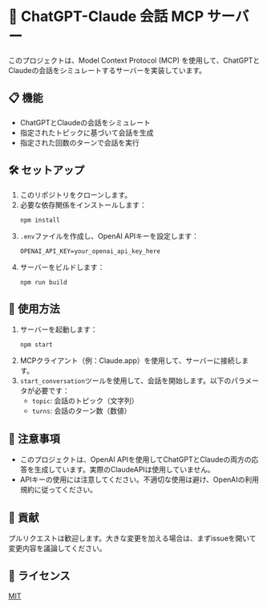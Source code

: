 # 🤖 ChatGPT-Claude 会話 MCP サーバー

このプロジェクトは、Model Context Protocol (MCP) を使用して、ChatGPTとClaudeの会話をシミュレートするサーバーを実装しています。

## 📋 機能

- ChatGPTとClaudeの会話をシミュレート
- 指定されたトピックに基づいて会話を生成
- 指定された回数のターンで会話を実行

## 🛠 セットアップ

1. このリポジトリをクローンします。
2. 必要な依存関係をインストールします：
   ```
   npm install
   ```
3. `.env`ファイルを作成し、OpenAI APIキーを設定します：
   ```
   OPENAI_API_KEY=your_openai_api_key_here
   ```
4. サーバーをビルドします：
   ```
   npm run build
   ```

## 🚀 使用方法

1. サーバーを起動します：
   ```
   npm start
   ```
2. MCPクライアント（例：Claude.app）を使用して、サーバーに接続します。
3. `start_conversation`ツールを使用して、会話を開始します。以下のパラメータが必要です：
   - `topic`: 会話のトピック（文字列）
   - `turns`: 会話のターン数（数値）

## 📝 注意事項

- このプロジェクトは、OpenAI APIを使用してChatGPTとClaudeの両方の応答を生成しています。実際のClaudeAPIは使用していません。
- APIキーの使用には注意してください。不適切な使用は避け、OpenAIの利用規約に従ってください。

## 🤝 貢献

プルリクエストは歓迎します。大きな変更を加える場合は、まずissueを開いて変更内容を議論してください。

## 📄 ライセンス

[MIT](https://choosealicense.com/licenses/mit/)

